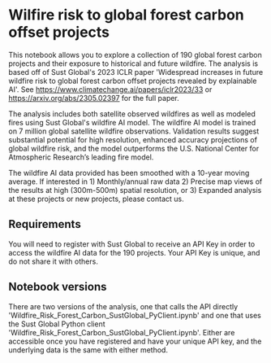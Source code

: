 # Wilfire risk to global forest carbon offset projects

This notebook allows you to explore a collection of 190 global forest carbon projects and their exposure to historical and future wildfire. The analysis is based off of Sust Global's 2023 ICLR paper 'Widespread increases in future wildfire risk to global forest carbon offset projects revealed by explainable AI'. See https://www.climatechange.ai/papers/iclr2023/33 or https://arxiv.org/abs/2305.02397 for the full paper.

The analysis includes both satellite observed wildfires as well as modeled fires using Sust Global's wildfire AI model. The wildfire AI model is trained on 7 million global satellite wildfire observations. Validation results suggest substantial potential for high resolution, enhanced accuracy projections of global wildfire risk, and the model outperforms the U.S. National Center for Atmospheric Research’s leading fire model.

The wildfire AI data provided has been smoothed with a 10-year moving average. If interested in 1) Monthly/annual raw data 2) Precise map views of the results at high (300m-500m) spatial resolution, or 3) Expanded analysis at these projects or new projects, please contact us.

## Requirements

You will need to register with Sust Global to receive an API Key in order to access the wildfire AI data for the 190 projects. Your API Key is unique, and do not share it with others.

## Notebook versions

There are two versions of the analysis, one that calls the API directly 'Wildfire_Risk_Forest_Carbon_SustGlobal_PyClient.ipynb' and one that uses the Sust Global Python client 'Wildfire_Risk_Forest_Carbon_SustGlobal_PyClient.ipynb'. Either are accessible once you have registered and have your unique API key, and the underlying data is the same with either method.